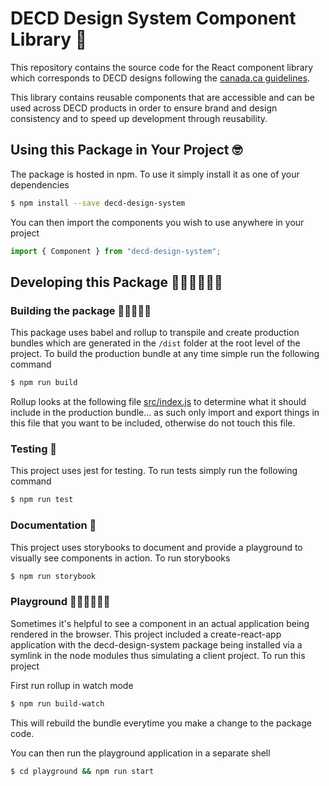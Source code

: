 # DECD Design System Component Library 🎨

This repository contains the source code for the React component library which corresponds to DECD designs following the [canada.ca guidelines](https://www.canada.ca/en/government/about/design-system.html).

This library contains reusable components that are accessible and can be used across DECD products in order to ensure brand and design consistency and to speed up development through reusability.

## Using this Package in Your Project 🤓

The package is hosted in npm. To use it simply install it as one of your dependencies

```bash
$ npm install --save decd-design-system
```

You can then import the components you wish to use anywhere in your project

```js
import { Component } from "decd-design-system";
```

## Developing this Package 👨🏽‍💻👩🏽‍💻

### Building the package 👷🏽‍♀️👷🏽

This package uses babel and rollup to transpile and create production bundles which are generated in the `/dist` folder at the root level of the project. To build the production bundle at any time simple run the following command

```bash
$ npm run build
```

Rollup looks at the following file [src/index.js](src/index.js) to determine what it should include in the production bundle... as such only import and export things in this file that you want to be included, otherwise do not touch this file.

### Testing 🧪

This project uses jest for testing. To run tests simply run the following command

```bash
$ npm run test
```

### Documentation 📝

This project uses storybooks to document and provide a playground to visually see components in action. To run storybooks

```bash
$ npm run storybook
```

### Playground ⛹🏽‍♀️⛹🏽‍♂️

Sometimes it's helpful to see a component in an actual application being rendered in the browser. This project included a create-react-app application with the decd-design-system package being installed via a symlink in the node modules thus simulating a client project. To run this project

First run rollup in watch mode

```bash
$ npm run build-watch
```

This will rebuild the bundle everytime you make a change to the package code.

You can then run the playground application in a separate shell

```bash
$ cd playground && npm run start
```
